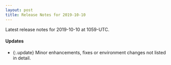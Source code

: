 ```yaml
---
layout: post
title: Release Notes for 2019-10-10
---
```


Latest release notes for 2019-10-10 at 1059-UTC.

<div class='updates' markdown='1'>

#### Updates

- {:.update} Minor enhancements, fixes or environment changes not listed in detail.

</div>


